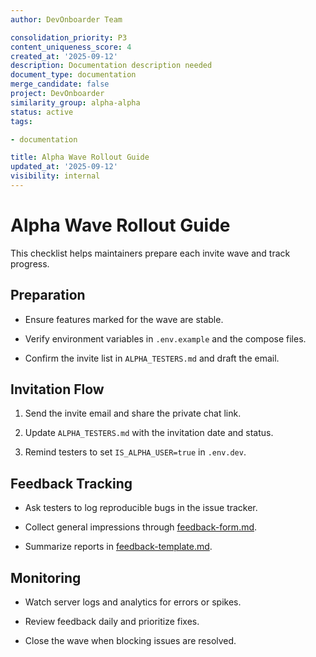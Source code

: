 ```yaml
---
author: DevOnboarder Team

consolidation_priority: P3
content_uniqueness_score: 4
created_at: '2025-09-12'
description: Documentation description needed
document_type: documentation
merge_candidate: false
project: DevOnboarder
similarity_group: alpha-alpha
status: active
tags:

- documentation

title: Alpha Wave Rollout Guide
updated_at: '2025-09-12'
visibility: internal
---
```


# Alpha Wave Rollout Guide

This checklist helps maintainers prepare each invite wave and track progress.

## Preparation

- Ensure features marked for the wave are stable.

- Verify environment variables in `.env.example` and the compose files.

- Confirm the invite list in `ALPHA_TESTERS.md` and draft the email.

## Invitation Flow

1. Send the invite email and share the private chat link.

2. Update `ALPHA_TESTERS.md` with the invitation date and status.

3. Remind testers to set `IS_ALPHA_USER=true` in `.env.dev`.

## Feedback Tracking

- Ask testers to log reproducible bugs in the issue tracker.

- Collect general impressions through [feedback-form.md](feedback-form.md).

- Summarize reports in [feedback-template.md](feedback-template.md).

## Monitoring

- Watch server logs and analytics for errors or spikes.

- Review feedback daily and prioritize fixes.

- Close the wave when blocking issues are resolved.
